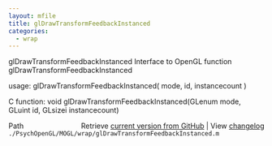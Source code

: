 ```yaml
---
layout: mfile
title: glDrawTransformFeedbackInstanced
categories:
  - wrap
---
```


glDrawTransformFeedbackInstanced  Interface to OpenGL function glDrawTransformFeedbackInstanced

usage:  glDrawTransformFeedbackInstanced\( mode, id, instancecount \)

C function:  void glDrawTransformFeedbackInstanced\(GLenum mode, GLuint id, GLsizei instancecount\)


<div class="code_header" style="text-align:right;">
  <span style="float:left;">Path&nbsp;&nbsp;</span> <span class="counter">Retrieve <a href=
  "https://raw.github.com/Psychtoolbox-3/Psychtoolbox-3/beta/./PsychOpenGL/MOGL/wrap/glDrawTransformFeedbackInstanced.m">current version from GitHub</a> | View <a href=
  "https://github.com/Psychtoolbox-3/Psychtoolbox-3/commits/beta/./PsychOpenGL/MOGL/wrap/glDrawTransformFeedbackInstanced.m">changelog</a></span>
</div>
<div class="code">
  <code>./PsychOpenGL/MOGL/wrap/glDrawTransformFeedbackInstanced.m</code>
</div>
